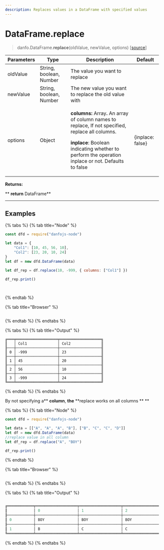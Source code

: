 ```yaml
---
description: Replaces values in a DataFrame with specified values
---
```


# DataFrame.replace

> danfo.DataFrame.**replace**(oldValue, newValue, options) \[[source](https://github.com/opensource9ja/danfojs/blob/3398c2f540c16ac95599a05b6f2db4eff8a258c9/danfojs/src/core/frame.js#L1670)]

| Parameters | Type                    | Description                                                                                                                                                                                                                                                              | Default          |
| ---------- | ----------------------- | ------------------------------------------------------------------------------------------------------------------------------------------------------------------------------------------------------------------------------------------------------------------------ | ---------------- |
| oldValue   | String, boolean, Number | The value you want to replace                                                                                                                                                                                                                                            |                  |
| newValue   | String, boolean, Number | The new value you want to replace the old value with                                                                                                                                                                                                                     |                  |
| options    | Object                  | <p><strong>columns: </strong>Array<strong>. </strong>An array of column names to replace, If not specified, replace all columns.</p><p></p><p><strong>inplace</strong>: Boolean indicating whether to perform the operation inplace or not. Defaults to false</p><p></p> | {inplace: false} |

**Returns:**

**       **return** DataFrame**

****

## **Examples**

{% tabs %}
{% tab title="Node" %}
```javascript
const dfd = require("danfojs-node")

let data = {
    "Col1": [10, 45, 56, 10],
    "Col2": [23, 20, 10, 24]
}
let df = new dfd.DataFrame(data)

let df_rep = df.replace(10, -999, { columns: ["Col1"] })

df_rep.print()
 
 
```
{% endtab %}

{% tab title="Browser" %}
```
```
{% endtab %}
{% endtabs %}

{% tabs %}
{% tab title="Output" %}
```
╔═══╤═══════════════════╤═══════════════════╗
║   │ Col1              │ Col2              ║
╟───┼───────────────────┼───────────────────╢
║ 0 │ -999              │ 23                ║
╟───┼───────────────────┼───────────────────╢
║ 1 │ 45                │ 20                ║
╟───┼───────────────────┼───────────────────╢
║ 2 │ 56                │ 10                ║
╟───┼───────────────────┼───────────────────╢
║ 3 │ -999              │ 24                ║
╚═══╧═══════════════════╧═══════════════════╝
```
{% endtab %}
{% endtabs %}

By not specifying a** **column**, **the** **replace works on all columns ** **

{% tabs %}
{% tab title="Node" %}
```javascript
const dfd = require("danfojs-node")

let data = [["A", "A", "A", "B"], ["B", "C", "C", "D"]]
let df = new dfd.DataFrame(data)
//replace value in all column
let df_rep = df.replace("A", "BOY")

df_rep.print()

```
{% endtab %}

{% tab title="Browser" %}
```
```
{% endtab %}
{% endtabs %}

{% tabs %}
{% tab title="Output" %}
```javascript

╔════════════╤═══════════════════╤═══════════════════╤═══════════════════╤═══════════════════╗
║            │ 0                 │ 1                 │ 2                 │ 3                 ║
╟────────────┼───────────────────┼───────────────────┼───────────────────┼───────────────────╢
║ 0          │ BOY               │ BOY               │ BOY               │ B                 ║
╟────────────┼───────────────────┼───────────────────┼───────────────────┼───────────────────╢
║ 1          │ B                 │ C                 │ C                 │ D                 ║
╚════════════╧═══════════════════╧═══════════════════╧═══════════════════╧═══════════════════╝
```
{% endtab %}
{% endtabs %}
